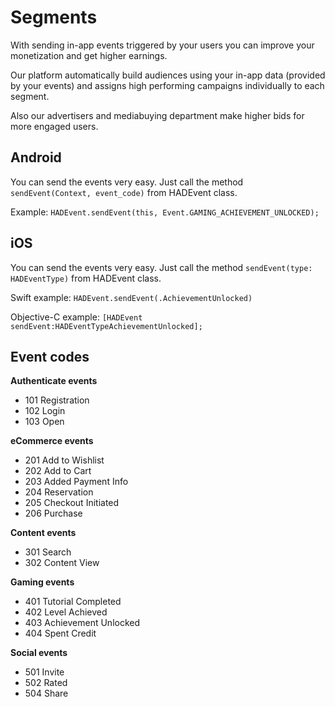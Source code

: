# Segments

With sending in-app events triggered by your users you can improve your monetization and get higher earnings.

Our platform automatically build audiences using your in-app data (provided by your events) and assigns high performing campaigns individually to each segment.

Also our advertisers and mediabuying department make higher bids for more engaged users.

## Android

You can send the events very easy. Just call the method `sendEvent(Context, event_code)` from HADEvent class.

Example: `HADEvent.sendEvent(this, Event.GAMING_ACHIEVEMENT_UNLOCKED);`

## iOS

You can send the events very easy. Just call the method `sendEvent(type: HADEventType)` from HADEvent class.

Swift example: `HADEvent.sendEvent(.AchievementUnlocked)`

Objective-C example: `[HADEvent sendEvent:HADEventTypeAchievementUnlocked];`

## Event codes

**Authenticate events**

* 101 Registration
* 102 Login
* 103 Open

**eCommerce events**

* 201 Add to Wishlist
* 202 Add to Cart
* 203 Added Payment Info
* 204 Reservation
* 205 Checkout Initiated
* 206 Purchase

**Content events**

* 301 Search
* 302 Content View

**Gaming events**

* 401 Tutorial Completed
* 402 Level Achieved
* 403 Achievement Unlocked
* 404 Spent Credit

**Social events**

* 501 Invite
* 502 Rated
* 504 Share
